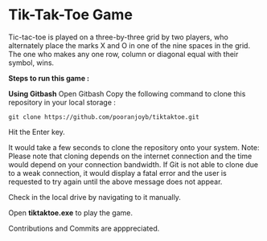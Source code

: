 # Tik-Tak-Toe Game
Tic-tac-toe is played on a three-by-three grid by two players, who alternately place the marks X and O in one of the nine spaces in the grid.  The one who makes any one row, column or diagonal equal with their symbol, wins.

**Steps to run this game :**

**Using Gitbash**
Open Gitbash 
Copy the following command to clone this repository in your local storage :

```git clone https://github.com/pooranjoyb/tiktaktoe.git```

Hit the Enter key.

It would take a few seconds to clone the repository onto your system. Note: Please note that cloning depends on the internet connection and the time would depend on your connection bandwidth. If Git is not able to clone due to a weak connection, it would display a fatal error and the user is requested to try again until the above message does not appear.

Check in the local drive by navigating to it manually.

Open **tiktaktoe.exe** to play the game.

Contributions and Commits are apppreciated.

